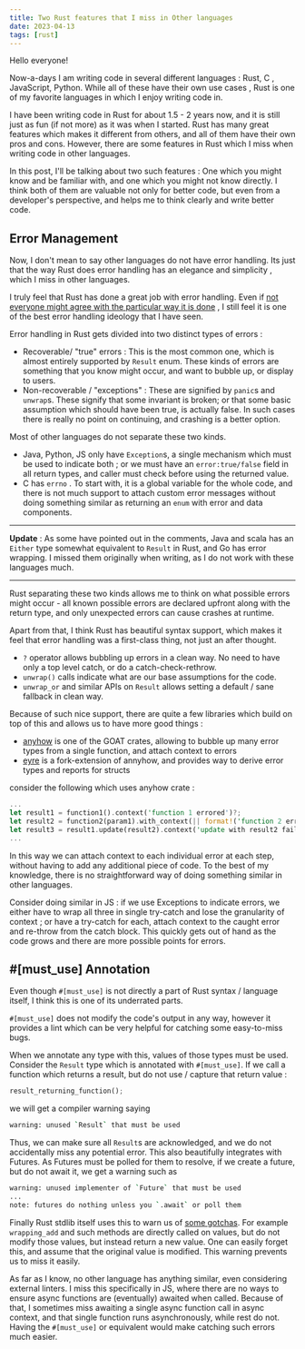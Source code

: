 ```yaml
---
title: Two Rust features that I miss in Other languages
date: 2023-04-13
tags: [rust]
---
```


Hello everyone!

Now-a-days I am writing code in several different languages : Rust, C , JavaScript, Python. While all of these have their own use cases , Rust is one of my favorite languages in which I enjoy writing code in.

I have been writing code in Rust for about 1.5 - 2 years now, and it is still just as fun (if not more) as it was when I started. Rust has many great features which makes it different from others, and all of them have their own pros and cons. However, there are some features in Rust which I miss when writing code in other languages.

In this post, I'll be talking about two such features : One which you might know and be familiar with, and one which you might not know directly. I think both of them are valuable not only for better code, but even from a developer's perspective, and helps me to think clearly and write better code.

## Error Management

Now, I don't mean to say other languages do not have error handling. Its just that the way Rust does error handling has an elegance and simplicity , which I miss in other languages.

I truly feel that Rust has done a great job with error handling. Even if [not everyone might agree with the particular way it is done](https://steveklabnik.com/writing/you-re-probably-learning-a-technology-in-its-seventh-season-not-its-pilot) , I still feel it is one of the best error handling ideology that I have seen.

Error handling in Rust gets divided into two distinct types of errors :
- Recoverable/ "true" errors : This is the most common one, which is almost entirely supported by `Result` enum. These kinds of errors are something that you know might occur, and want to bubble up, or display to users.
- Non-recoverable / "exceptions" : These are signified by `panic`s and `unwrap`s. These signify that some invariant is broken; or that some basic assumption which should have been true, is actually false. In such cases there is really no point on continuing, and crashing is a better option.

Most of other languages do not separate these two kinds.

- Java, Python, JS only have `Exception`s, a single mechanism which must be used to indicate both ; or we must have an `error:true/false` field in all return types, and caller must check before using the returned value.
- C has `errno` . To start with, it is a global variable for the whole code, and there is not much support to attach custom error messages without doing something similar as returning an `enum` with error and data components.

---

**Update** : As some have pointed out in the comments,  Java and scala has an `Either` type somewhat equivalent to `Result` in Rust, and Go has error wrapping.  I missed them originally when writing, as I do not work with these languages much.

---

Rust separating these two kinds allows me to think on what possible errors might occur - all known possible errors are declared upfront along with the return type, and only unexpected errors can cause crashes at runtime.

Apart from that, I think Rust has beautiful syntax support, which makes it feel that error handling was a first-class thing, not just an after thought.

- `?` operator allows bubbling up errors in a clean way. No need to have only a top level catch, or do a catch-check-rethrow.
- `unwrap()` calls indicate what are our base assumptions for the code.
- `unwrap_or` and similar APIs on `Result` allows setting a default / sane fallback in clean way.

Because of such nice support, there are quite a few libraries which build on top of this and allows us to have more good things :

- [anyhow](https://crates.io/crates/anyhow) is one of the GOAT crates, allowing to bubble up many error types from a single function, and attach context to errors
- [eyre](https://crates.io/crates/eyre) is a fork-extension of annyhow, and provides way to derive error types and reports for structs

consider the following which uses anyhow crate :
```rust
...
let result1 = function1().context('function 1 errored')?;
let result2 = function2(param1).with_context(|| format!('function 2 errored with param {param1}'))?;
let result3 = result1.update(result2).context('update with result2 failed')?;
...
```

In this way we can attach context to each individual error at each step, without having to add any additional piece of code. To the best of my knowledge, there is no straightforward way of doing something similar in other languages.

Consider doing similar in JS : if we use Exceptions to indicate errors, we either have to wrap all three in single try-catch and lose the granularity of context ; or have a try-catch for each, attach context to the caught error and re-throw from the catch block. This quickly gets out of hand as the code grows and there are more possible points for errors.

## #[must_use] Annotation

Even though `#[must_use]` is not directly a part of Rust syntax / language itself, I think this is one of its underrated parts.

`#[must_use]` does not modify the code's output in any way, however it provides a lint which can be very helpful for catching some easy-to-miss bugs.

When we annotate any type with this, values of those types must be used. Consider the `Result` type which is annotated with `#[must_use]`. If we call a function which returns a result, but do not use / capture that return value :
```rust
result_returning_function();
```

 we will get a compiler warning saying

```sh
warning: unused `Result` that must be used
```
Thus, we can make sure all `Result`s are acknowledged, and we do not accidentally miss any potential error. This also beautifully integrates with Futures. As Futures must be polled for them to resolve, if we create a future, but do not await it, we get a warning such as 

```sh
warning: unused implementer of `Future` that must be used
...
note: futures do nothing unless you `.await` or poll them
```

Finally Rust stdlib itself uses this to warn us of [some gotchas](https://std-dev-guide.rust-lang.org/code-considerations/design/must-use.html). For example `wrapping_add` and such methods are directly called on values, but do not modify those values, but instead return a new value. One can easily forget this, and assume that the original value is modified. This warning prevents us to miss it easily.

As far as I know, no other language has anything similar, even considering external linters. I miss this specifically in JS, where there are no ways to ensure async functions are (eventually) awaited when called. Because of that, I sometimes miss awaiting a single async function call in async context, and that single function runs asynchronously, while rest do not. Having the `#[must_use]` or equivalent would make catching such errors much easier.
